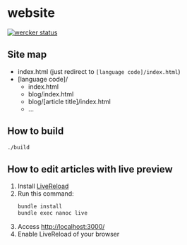 # website

[![wercker status](https://app.wercker.com/status/3d6ca0281e4d1b65d8069109198245ce/m "wercker status")](https://app.wercker.com/project/bykey/3d6ca0281e4d1b65d8069109198245ce)

## Site map

- index.html (just redirect to `[language code]/index.html`)
- [language code]/
    - index.html
    - blog/index.html
    - blog/[article title]/index.html
    - ...

## How to build

```bash
./build
```

## How to edit articles with live preview

1. Install [LiveReload](http://livereload.com/)
2. Run this command:
    ```bash
    bundle install
    bundle exec nanoc live
    ```
3. Access <http://localhost:3000/>
4. Enable LiveReload of your browser
